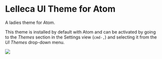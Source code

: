 # Lelleca UI Theme for Atom

A ladies theme for Atom.

This theme is installed by default with Atom and can be activated by going to
the _Themes_ section in the Settings view (`cmd-,`) and selecting it from the
_UI Themes_ drop-down menu.

![](https://raw.githubusercontent.com/horacioibrahim/pyladies-theme-ui/master/assets/lelleca_theme.png)
